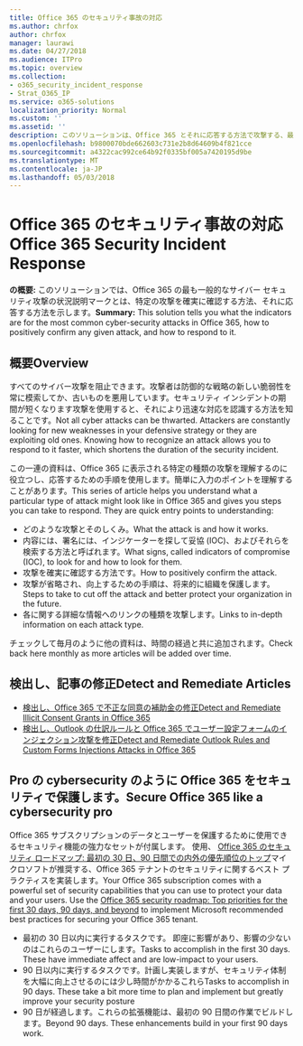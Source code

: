```yaml
---
title: Office 365 のセキュリティ事故の対応
ms.author: chrfox
author: chrfox
manager: laurawi
ms.date: 04/27/2018
ms.audience: ITPro
ms.topic: overview
ms.collection:
- o365_security_incident_response
- Strat_O365_IP
ms.service: o365-solutions
localization_priority: Normal
ms.custom: ''
ms.assetid: ''
description: このソリューションは、Office 365 とそれに応答する方法で攻撃する、最も一般的なサイバー ・ セキュリティのようになります
ms.openlocfilehash: b9800070bde662603c731e2b8d64609b4f821cce
ms.sourcegitcommit: a4322cac992ce64b92f0335bf005a7420195d9be
ms.translationtype: MT
ms.contentlocale: ja-JP
ms.lasthandoff: 05/03/2018
---
```

# <a name="office-365-security-incident-response"></a><span data-ttu-id="70068-103">Office 365 のセキュリティ事故の対応</span><span class="sxs-lookup"><span data-stu-id="70068-103">Office 365 Security Incident Response</span></span>

 <span data-ttu-id="70068-104">**の概要:** このソリューションでは、Office 365 の最も一般的なサイバー セキュリティ攻撃の状況説明マークとは、特定の攻撃を確実に確認する方法、それに応答する方法を示します。</span><span class="sxs-lookup"><span data-stu-id="70068-104">**Summary:** This solution tells you what the indicators are for the most common cyber-security attacks in Office 365, how to positively confirm any given attack, and how to respond to it.</span></span>
  
## <a name="overview"></a><span data-ttu-id="70068-105">概要</span><span class="sxs-lookup"><span data-stu-id="70068-105">Overview</span></span>
<span data-ttu-id="70068-p101">すべてのサイバー攻撃を阻止できます。攻撃者は防御的な戦略の新しい脆弱性を常に模索してか、古いものを悪用しています。セキュリティ インシデントの期間が短くなります攻撃を使用すると、それにより迅速な対応を認識する方法を知ることです。</span><span class="sxs-lookup"><span data-stu-id="70068-p101">Not all cyber attacks can be thwarted. Attackers are constantly looking for new weaknesses in your defensive strategy or they are exploiting old ones. Knowing how to recognize an attack allows you to respond to it faster, which shortens the duration of the security incident.</span></span>

<span data-ttu-id="70068-p102">この一連の資料は、Office 365 に表示される特定の種類の攻撃を理解するのに役立つし、応答するための手順を使用します。簡単に入力のポイントを理解することがあります。</span><span class="sxs-lookup"><span data-stu-id="70068-p102">This series of article helps you understand what a particular type of attack might look like in Office 365 and gives you steps you can take to respond. They are quick entry points to understanding:</span></span>
 
- <span data-ttu-id="70068-111">どのような攻撃とそのしくみ。</span><span class="sxs-lookup"><span data-stu-id="70068-111">What the attack is and how it works.</span></span>
- <span data-ttu-id="70068-112">内容には、署名には、インジケーターを探して妥協 (IOC)、およびそれらを検索する方法と呼ばれます。</span><span class="sxs-lookup"><span data-stu-id="70068-112">What signs, called indicators of compromise (IOC), to look for and how to look for them.</span></span>
- <span data-ttu-id="70068-113">攻撃を確実に確認する方法です。</span><span class="sxs-lookup"><span data-stu-id="70068-113">How to positively confirm the attack.</span></span>
- <span data-ttu-id="70068-114">攻撃が省略され、向上するための手順は、将来的に組織を保護します。</span><span class="sxs-lookup"><span data-stu-id="70068-114">Steps to take to cut off the attack and better protect your organization in the future.</span></span>
- <span data-ttu-id="70068-115">各に関する詳細な情報へのリンクの種類を攻撃します。</span><span class="sxs-lookup"><span data-stu-id="70068-115">Links to in-depth information on each attack type.</span></span>

<span data-ttu-id="70068-116">チェックして毎月のように他の資料は、時間の経過と共に追加されます。</span><span class="sxs-lookup"><span data-stu-id="70068-116">Check back here monthly as more articles will be added over time.</span></span>

## <a name="detect-and-remediate-articles"></a><span data-ttu-id="70068-117">検出し、記事の修正</span><span class="sxs-lookup"><span data-stu-id="70068-117">Detect and Remediate Articles</span></span>
- [<span data-ttu-id="70068-118">検出し、Office 365 で不正な同意の補助金の修正</span><span class="sxs-lookup"><span data-stu-id="70068-118">Detect and Remediate Illicit Consent Grants in Office 365</span></span>](detect-and-remediate-illicit-consent-grants.md)
- [<span data-ttu-id="70068-119">検出し、Outlook の仕訳ルールと Office 365 でユーザー設定フォームのインジェクション攻撃を修正</span><span class="sxs-lookup"><span data-stu-id="70068-119">Detect and Remediate Outlook Rules and Custom Forms Injections Attacks in Office 365</span></span>](detect-and-remediate-outlook-rules-forms-attack.md)
 
## <a name="secure-office-365-like-a-cybersecurity-pro"></a><span data-ttu-id="70068-120">Pro の cybersecurity のように Office 365 をセキュリティで保護します。</span><span class="sxs-lookup"><span data-stu-id="70068-120">Secure Office 365 like a cybersecurity pro</span></span>
<span data-ttu-id="70068-p103">Office 365 サブスクリプションのデータとユーザーを保護するために使用できるセキュリティ機能の強力なセットが付属します。 使用、 [Office 365 のセキュリティ ロードマップ: 最初の 30 日、90 日間での内外の優先順位のトップ](https://support.office.com/en-us/article/Office-365-security-roadmap-Top-priorities-for-the-first-30-days-90-days-and-beyond-28c86a1c-e4dd-4aad-a2a6-c768a21cb352)マイクロソフトが推奨する、Office 365 テナントのセキュリティに関するベスト プラクティスを実装します。</span><span class="sxs-lookup"><span data-stu-id="70068-p103">Your Office 365 subscription comes with a powerful set of security capabilities that you can use to protect your data and your users.  Use the [Office 365 security roadmap: Top priorities for the first 30 days, 90 days, and beyond](https://support.office.com/en-us/article/Office-365-security-roadmap-Top-priorities-for-the-first-30-days-90-days-and-beyond-28c86a1c-e4dd-4aad-a2a6-c768a21cb352) to implement Microsoft recommended best practices for securing your Office 365 tenant.</span></span>
- <span data-ttu-id="70068-p104">最初の 30 日以内に実行するタスクです。 即座に影響があり、影響の少ないのはこれらのユーザーにします。</span><span class="sxs-lookup"><span data-stu-id="70068-p104">Tasks to accomplish in the first 30 days.  These have immediate affect and are low-impact to your users.</span></span>
- <span data-ttu-id="70068-p105">90 日以内に実行するタスクです。計画し実装しますが、セキュリティ体制を大幅に向上させるのには少し時間がかかるこれら</span><span class="sxs-lookup"><span data-stu-id="70068-p105">Tasks to accomplish in 90 days. These take a bit more time to plan and implement but greatly improve your security posture</span></span>
- <span data-ttu-id="70068-p106">90 日が経過します。これらの拡張機能は、最初の 90 日間の作業でビルドします。</span><span class="sxs-lookup"><span data-stu-id="70068-p106">Beyond 90 days. These enhancements build in your first 90 days work.</span></span>






